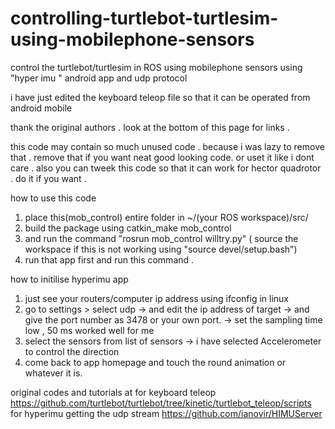 # controlling-turtlebot-turtlesim-using-mobilephone-sensors
control the turtlebot/turtlesim in ROS using mobilephone sensors using "hyper imu " android app and udp protocol

i have just edited the keyboard teleop file so that it can be operated from android mobile

thank the original authors . look at the bottom of this page for links .

this code may contain so much unused code . because i was lazy to remove that . remove that if you want neat good looking code.
or uset it like i dont care .
also you can tweek this code so that it can work for hector quadrotor . do it if you want . 

how to use this code
1. place this(mob_control) entire folder in ~/(your ROS workspace)/src/
2. build the package using catkin_make mob_control
3. and run the command "rosrun mob_control willtry.py"  ( source the workspace if this is not working using "source devel/setup.bash")
4. run that app first and run this command .

how to initilise hyperimu app
1. just see your routers/computer ip address using ifconfig in linux
2. go to settings > select udp 
 -> and edit the ip address of target
 -> and give the port number as 3478 or your own port.
 -> set the sampling time low , 50 ms worked well for me
3. select the sensors from list of sensors
 -> i have selected Accelerometer to control the direction
4. come back to app homepage and touch the round animation or whatever it is.

original codes and tutorials at  for keyboard teleop https://github.com/turtlebot/turtlebot/tree/kinetic/turtlebot_teleop/scripts 
 for hyperimu getting the udp stream https://github.com/ianovir/HIMUServer

